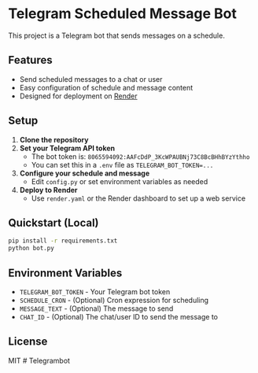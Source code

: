 # Telegram Scheduled Message Bot

This project is a Telegram bot that sends messages on a schedule.

## Features
- Send scheduled messages to a chat or user
- Easy configuration of schedule and message content
- Designed for deployment on [Render](https://render.com)

## Setup

1. **Clone the repository**
2. **Set your Telegram API token**
   - The bot token is: `8065594092:AAFcDdP_3KcWPAUBNj73C8BcBHhBYzYthho`
   - You can set this in a `.env` file as `TELEGRAM_BOT_TOKEN=...`
3. **Configure your schedule and message**
   - Edit `config.py` or set environment variables as needed
4. **Deploy to Render**
   - Use `render.yaml` or the Render dashboard to set up a web service

## Quickstart (Local)
```bash
pip install -r requirements.txt
python bot.py
```

## Environment Variables
- `TELEGRAM_BOT_TOKEN` - Your Telegram bot token
- `SCHEDULE_CRON` - (Optional) Cron expression for scheduling
- `MESSAGE_TEXT` - (Optional) The message to send
- `CHAT_ID` - (Optional) The chat/user ID to send the message to

## License
MIT # Telegrambot
